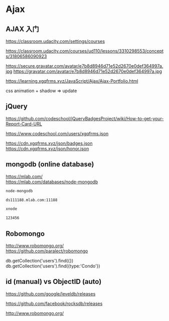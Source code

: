 # Ajax  




## AJAX 入门

https://classroom.udacity.com/settings/courses

https://classroom.udacity.com/courses/ud110/lessons/3310298553/concepts/31806586090923




https://secure.gravatar.com/avatar/e7b8d8946d71e52d2670e0def364997a.jpg
https://gravatar.com/avatar/e7b8d8946d71e52d2670e0def364997a.jpg



https://learning.xgqfrms.xyz/JavaScript/Ajax/Ajax-Portfolio.html

css animation + shadow => update


## jQuery  


https://github.com/codeschool/jQueryBadgesProject/wiki/How-to-get-your-Report-Card-URL  

https://www.codeschool.com/users/xgqfrms.json  

https://cdn.xgqfrms.xyz/json/badges.json  
https://cdn.xgqfrms.xyz/json/honor.json  

## mongodb (online database)  

https://mlab.com/  
https://mlab.com/databases/node-mongodb  

```sh
node-mongodb

ds111188.mlab.com:11188

xnode

123456

``` 
## Robomongo  

http://www.robomongo.org/  
https://github.com/paralect/robomongo  

db.getCollection('users').find({})
db.getCollection('users').find({type:'Condo'})

## id (manual) vs ObjectID (auto)  






https://github.com/google/leveldb/releases  

https://github.com/facebook/rocksdb/releases  

http://www.robomongo.org/  
